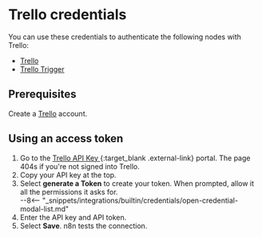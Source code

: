 # Trello credentials

You can use these credentials to authenticate the following nodes with Trello:

- [Trello](/integrations/builtin/app-nodes/n8n-nodes-base.trello/)
- [Trello Trigger](/integrations/builtin/trigger-nodes/n8n-nodes-base.trellotrigger/)

## Prerequisites

Create a [Trello](https://trello.com/) account.

## Using an access token

1. Go to the [Trello API Key ](https://trello.com/app-key){:target_blank .external-link} portal. The page 404s if you're not signed into Trello.
1. Copy your API key at the top.
1. Select **generate a Token** to create your token. When prompted, allow it all the permissions it asks for.  
--8<-- "_snippets/integrations/builtin/credentials/open-credential-modal-list.md"
1. Enter the API key and API token.
1. Select **Save**. n8n tests the connection.
